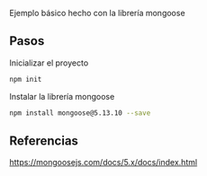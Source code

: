 Ejemplo básico hecho con la librería mongoose

## Pasos

Inicializar el proyecto

```bash
npm init
```

Instalar la librería mongoose

```bash
npm install mongoose@5.13.10 --save
```

## Referencias

https://mongoosejs.com/docs/5.x/docs/index.html